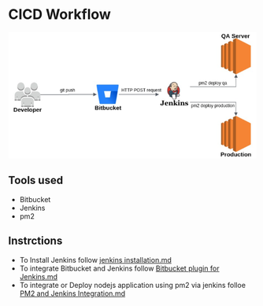 # CICD Workflow

![cicd flow diagram](./images/cicd_flow.png "CICD Workflow")

## Tools used

- Bitbucket
- Jenkins
- pm2


## Instrctions

- To Install Jenkins follow [jenkins installation.md](./jenkins%20installation.md)
- To integrate Bitbucket and Jenkins follow [Bitbucket plugin for Jenkins.md](./Bitbucket%20plugin%20for%20Jenkins.md)
- To integrate or Deploy nodejs application using pm2 via jenkins folloe [PM2 and Jenkins Integration.md](./PM2%20and%20Jenkins%20Integration.md)
